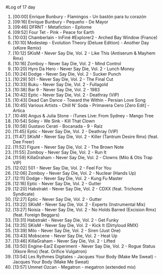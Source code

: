 #Log of 17 day

1. [00:00] Enrique Bunbury - Flamingos - Un bastón para tu corazón
1. [09:16] Enrique Bunbury - Pequeño - De Mayor
1. [09:46] DFRNT - Metafiction - Epitome
1. [09:52] Four Tet - Pink - Peace for Earth
1. [10:03] Chamberlain - InFiné #Explorer2 - Arched Bay Window (France)
1. [10:10] Modestep - Evolution Theory (Deluxe Edition) - Another Day (xKore Remix)
1. [10:12] SKisM - Never Say Die, Vol. 2 - Like This (Antiserum & Mayhem Rmx)
1. [10:16] Zomboy - Never Say Die, Vol. 2 - Mind Control
1. [10:20] Hyro Da Hero - Never Say Die, Vol. 2 - Lunch Money
1. [10:24] Dodge - Never Say Die, Vol. 2 - Sucker Punch
1. [10:29] 501 - Never Say Die, Vol. 2 - The Final Cut
1. [10:33] Buku - Never Say Die, Vol. 2 - Fullagold
1. [10:38] Bar 9 - Never Say Die, Vol. 2 - 1983
1. [10:42] Eptic - Never Say Die, Vol. 2 - Deathray (VIP)
1. [10:43] Dead Can Dance - Toward the Within - Persian Love Song
1. [10:45] Various Artists - Chill N' Soda - Primavera Cero [Zero Edit] - Artica
1. [10:49] Angus & Julia Stone - iTunes Live: From Sydney - Mango Tree
1. [10:54] Sóley - We Sink - Kill That Clown
1. [10:58] Gustavo Cerati - Bocanada - 9 - Raíz
1. [11:45] Eptic - Never Say Die, Vol. 2 - Deathray (VIP)
1. [11:47] SKisM - Never Say Die, Vol. 2 - Killer (Tantrum Desire Rmx) (feat. Dee Freer)
1. [11:52] Figure - Never Say Die, Vol. 2 - The Brown Note
1. [11:55] Zomboy - Never Say Die, Vol. 2 - Run It
1. [11:59] KillaGraham - Never Say Die, Vol. 2 - Clowns (Milo & Otis Trap VIP)
1. [12:02] 501 - Never Say Die, Vol. 2 - Feel For You
1. [12:06] Zomboy - Never Say Die, Vol. 2 - Nuclear (Hands Up)
1. [12:11] Dodge - Never Say Die, Vol. 2 - Kung Fu Master
1. [12:16] Eptic - Never Say Die, Vol. 2 - Gutter
1. [12:20] Habstrakt - Never Say Die, Vol. 2 - CDXX (feat. Trichome Syndicate)
1. [12:27] Eptic - Never Say Die, Vol. 2 - Gutter
1. [13:22] SKisM - Never Say Die, Vol. 2 - Experts (Instrumental Mix)
1. [13:27] Noisia - Never Say Die, Vol. 2 - No Holds Barred (Excision Rmx) (feat. Foreign Beggars)
1. [13:31] Habstrakt - Never Say Die, Vol. 2 - Get Funky
1. [13:35] SKisM - Never Say Die, Vol. 2 - Kick It (Dirtyloud RMX)
1. [13:39] Milo - Never Say Die, Vol. 2 - Siren (Just One)
1. [13:43] Mobscene - Never Say Die, Vol. 2 - Heat Up
1. [13:46] KillaGraham - Never Say Die, Vol. 2 - Lifted
1. [13:50] Engine-EarZ Experiment - Never Say Die, Vol. 2 - Rogue Status (Xkore Rmx) (feat. Orifice Vulgatron)
1. [13:54] Les Rythmes Digitales - Jacques Your Body (Make Me Sweat) - Jacques Your Body (Make Me Sweat)
1. [13:57] Ummet Ozcan - Megatron - megatron (extended mix)
